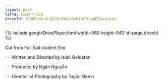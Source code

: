 ```yaml
---
layout: post
title: FILM • Ava
driveId: 190KFneo-YLQ218Gk5vcd5ehlQf7huvWT/preview 
---
```




{% include googleDrivePlayer.html width=960 height=540 id=page.driveId %}


Cut from Full Sail student film


⋅ ⋅ ⋅Written and Directed by Isiah Goldston


⋅ ⋅ ⋅Produced by Ngân Nguyễn


⋅ ⋅ ⋅Director of Photography by Taylor Bonin
